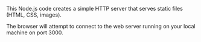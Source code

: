 This Node.js code creates a simple HTTP server that serves static files (HTML, CSS, images). 

The browser will attempt to connect to the web server running on your local machine on port 3000.
